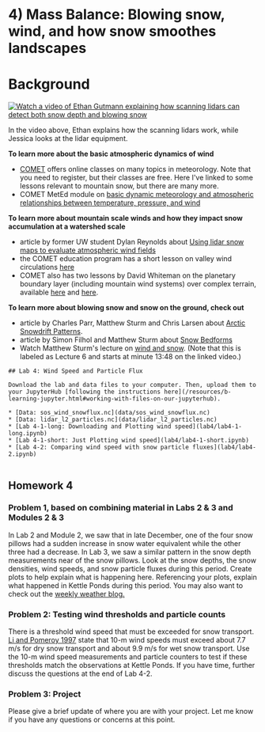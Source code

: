 # 4) Mass Balance:  Blowing snow, wind, and how snow smoothes landscapes

# Background

[![Watch a video of Ethan Gutmann explaining how scanning lidars can detect both snow depth and blowing snow](https://img.youtube.com/vi/-9Mt2mrmAy8/0.jpg)](https://www.youtube.com/watch?v=-9Mt2mrmAy8)

In the video above, Ethan explains how the scanning lidars work, while Jessica looks at the lidar equipment.

**To learn more about the basic atmospheric dynamics of wind**
* [COMET](https://www.meted.ucar.edu/education_training/) offers online classes on many topics in meteorology. Note that you need to register, but their classes are free. Here I've linked to some lessons relevant to mountain snow, but there are many more.
* COMET MetEd module on [basic dynamic meteorology and atmospheric relationships between temperature, pressure, and wind](https://www.meted.ucar.edu/education_training/lesson/889)

**To learn more about mountain scale winds and how they impact snow accumulation at a watershed scale**
* article by former UW student Dylan Reynolds about [Using lidar snow maps to evaluate atmospheric wind fields](https://doi.org/10.1029/2020WR028536)
* the COMET education program has a short lesson on valley wind circulations [here](https://www.meted.ucar.edu/education_training/lesson/55) 
* COMET also has two lessons by David Whiteman on the planetary boundary layer (including mountain wind systems) over complex terrain, available [here](https://www.meted.ucar.edu/norlat/pbl_complexterrain/part1/) and [here](https://www.meted.ucar.edu/norlat/pbl_complexterrain/part2/).

**To learn more about blowing snow and snow on the ground, check out**
* article by Charles Parr, Matthew Sturm and Chris Larsen about [Arctic Snowdrift Patterns](https://doi.org/10.1029/2020WR027823).  
* article by Simon Filhol and Matthew Sturm about [Snow Bedforms](https://doi.org/10.1002/2015JF003529)
* Watch Matthew Sturm's lecture on [wind and snow](https://www.youtube.com/watch?v=rBlDG9Tp8rM&list=PLPG5Ed5L1SY4RpFe-55WAlFZ58-TwwrWw&index=6).  (Note that this is labeled as Lecture 6 and starts at minute 13:48 on the linked video.) 

```note
## Lab 4: Wind Speed and Particle Flux

Download the lab and data files to your computer. Then, upload them to your JupyterHub [following the instructions here](/resources/b-learning-jupyter.html#working-with-files-on-our-jupyterhub).

* [Data: sos_wind_snowflux.nc](data/sos_wind_snowflux.nc) 
* [Data: lidar_l2_particles.nc](data/lidar_l2_particles.nc) 
* [Lab 4-1-long: Downloading and Plotting wind speed](lab4/lab4-1-long.ipynb)
* [Lab 4-1-short: Just Plotting wind speed](lab4/lab4-1-short.ipynb)
* [Lab 4-2: Comparing wind speed with snow particle fluxes](lab4/lab4-2.ipynb)


```


## Homework 4

### Problem 1, based on combining material in Labs 2 & 3 and Modules 2 & 3

In Lab 2 and Module 2, we saw that in late December, one of the four snow pillows had a sudden increase in snow water equivalent while the other three had a decrease.  In Lab 3, we saw a similar pattern in the snow depth measurements near of the snow pillows.  Look at the snow depths, the snow densities, wind speeds, and snow particle fluxes during this period.  Create plots to help explain what is happening here. Referencing your plots, explain what happened in Kettle Ponds during this period.  You may also want to check out the [weekly weather blog.](https://depts.washington.edu/mtnhydr/Pages/SOSdata.html) 

### Problem 2: Testing wind thresholds and particle counts

There is a threshold wind speed that must be exceeded for snow transport.  [Li and Pomeroy 1997](https://doi.org/10.1175/1520-0450(1997)036<0205:EOTWSF>2.0.CO;2) state that 10-m wind speeds must exceed about 7.7 m/s for dry snow transport and about 9.9 m/s for wet snow transport.  Use the 10-m wind speed measurements and particle counters to test if these thresholds match the observations at Kettle Ponds.  If you have time, further discuss the questions at the end of Lab 4-2.


### Problem 3: Project

Please give a brief update of where you are with your project.  Let me know if you have any questions or concerns at this point.
